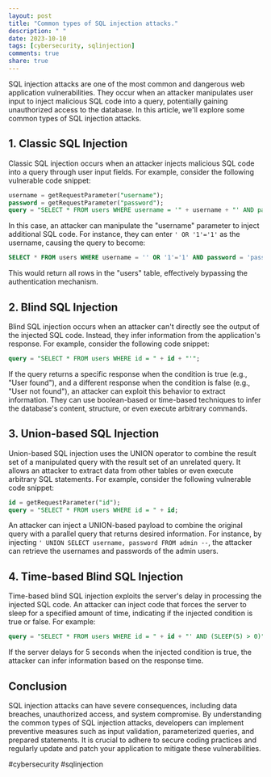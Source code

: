 ```yaml
---
layout: post
title: "Common types of SQL injection attacks."
description: " "
date: 2023-10-10
tags: [cybersecurity, sqlinjection]
comments: true
share: true
---
```


SQL injection attacks are one of the most common and dangerous web application vulnerabilities. They occur when an attacker manipulates user input to inject malicious SQL code into a query, potentially gaining unauthorized access to the database. In this article, we'll explore some common types of SQL injection attacks.

## 1. Classic SQL Injection

Classic SQL injection occurs when an attacker injects malicious SQL code into a query through user input fields. For example, consider the following vulnerable code snippet:


```sql
username = getRequestParameter("username");
password = getRequestParameter("password");
query = "SELECT * FROM users WHERE username = '" + username + "' AND password = '" + password + "'";
```
In this case, an attacker can manipulate the "username" parameter to inject additional SQL code. For instance, they can enter `' OR '1'='1'` as the username, causing the query to become:

```sql
SELECT * FROM users WHERE username = '' OR '1'='1' AND password = 'password';
```
This would return all rows in the "users" table, effectively bypassing the authentication mechanism.

## 2. Blind SQL Injection

Blind SQL injection occurs when an attacker can't directly see the output of the injected SQL code. Instead, they infer information from the application's response. For example, consider the following code snippet:


```sql
query = "SELECT * FROM users WHERE id = " + id + "'";
```
If the query returns a specific response when the condition is true (e.g., "User found"), and a different response when the condition is false (e.g., "User not found"), an attacker can exploit this behavior to extract information. They can use boolean-based or time-based techniques to infer the database's content, structure, or even execute arbitrary commands.

## 3. Union-based SQL Injection

Union-based SQL injection uses the UNION operator to combine the result set of a manipulated query with the result set of an unrelated query. It allows an attacker to extract data from other tables or even execute arbitrary SQL statements. For example, consider the following vulnerable code snippet:


```sql
id = getRequestParameter("id");
query = "SELECT * FROM users WHERE id = " + id;
```
An attacker can inject a UNION-based payload to combine the original query with a parallel query that returns desired information. For instance, by injecting `' UNION SELECT username, password FROM admin --`, the attacker can retrieve the usernames and passwords of the admin users.

## 4. Time-based Blind SQL Injection

Time-based blind SQL injection exploits the server's delay in processing the injected SQL code. An attacker can inject code that forces the server to sleep for a specified amount of time, indicating if the injected condition is true or false. For example:


```sql
query = "SELECT * FROM users WHERE id = " + id + "' AND (SLEEP(5) > 0)";
```
If the server delays for 5 seconds when the injected condition is true, the attacker can infer information based on the response time.

## Conclusion

SQL injection attacks can have severe consequences, including data breaches, unauthorized access, and system compromise. By understanding the common types of SQL injection attacks, developers can implement preventive measures such as input validation, parameterized queries, and prepared statements. It is crucial to adhere to secure coding practices and regularly update and patch your application to mitigate these vulnerabilities.

#cybersecurity #sqlinjection
